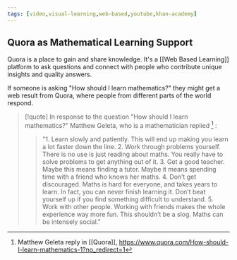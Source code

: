 ```yaml
---
tags: [video,visual-learning,web-based,youtube,khan-academy]
---
```


## Quora as Mathematical Learning Support

Quora is a place to gain and share knowledge. It's a [[Web Based Learning]] platform to ask questions and connect with people who contribute unique insights and quality answers. 

If someone is asking "How should I learn mathematics?" they might get a web result from Quora, where people from different parts of the world respond. 

> [!quote] 
> In response to the question "How should I learn mathematics?" Matthew Geleta, who is a mathematician replied [^1] :
> 
> > "1.  Learn slowly and patiently. This will end up making you learn a lot faster down the line.
> > 2.  Work through problems yourself. There is no use is just reading about maths. You really have to solve problems to get anything out of it.
> > 3.  Get a good teacher. Maybe this means finding a tutor. Maybe it means spending time with a friend who knows her maths.
> > 4.  Don’t get discouraged. Maths is hard for everyone, and takes years to learn. In fact, you can never finish learning it. Don’t beat yourself up if you find something difficult to understand.
> > 5.  Work with other people. Working with friends makes the whole experience way more fun. This shouldn’t be a slog. Maths can be intensely social."

[^1]: Matthew Geleta reply in [[Quora]], https://www.quora.com/How-should-I-learn-mathematics-1?no_redirect=1